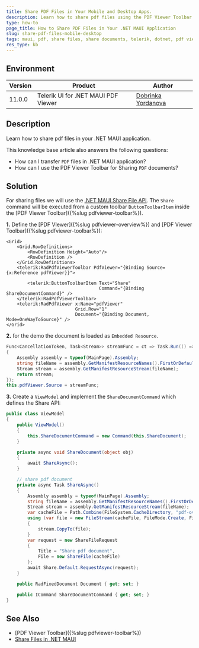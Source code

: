 ```yaml
---
title: Share PDF Files in Your Mobile and Desktop Apps.
description: Learn how to share pdf files using the PDF Viewer Toolbar in your .NET MAUI application.
type: how-to
page_title: How to Share PDF Files in Your .NET MAUI Application
slug: share-pdf-files-mobile-desktop
tags: maui, pdf, share files, share documents, telerik, dotnet, pdf viewer
res_type: kb
---
```


## Environment

| Version | Product | Author | 
| --- | --- | ---- | 
| 11.0.0 | Telerik UI for .NET MAUI PDF Viewer | [Dobrinka Yordanova](https://www.telerik.com/blogs/author/dobrinka-yordanova) | 

## Description

Learn how to share pdf files in your .NET MAUI application.

This knowledge base article also answers the following questions:
- How can I transfer `PDF` files in .NET MAUI application?
- How can I use the PDF Viewer Toolbar for Sharing `PDF` documents?

## Solution

For sharing files we will use the [.NET MAUI Share File API](https://learn.microsoft.com/en-us/dotnet/maui/platform-integration/data/share?view=net-maui-9.0&tabs=android). The `Share` command will be executed from a custom toolbar `ButtonToolbarItem` inside the [PDF Viewer Toolbar]({%slug pdfviewer-toolbar%}).

**1.** Define the [PDF VIewer]({%slug pdfviewer-overview%}) and [PDF Viewer Toolbar]({%slug pdfviewer-toolbar%}):

```XAML
<Grid>
	<Grid.RowDefinitions>
		<RowDefinition Height="Auto"/>
		<RowDefinition />
	</Grid.RowDefinitions>
	<telerik:RadPdfViewerToolbar PdfViewer="{Binding Source={x:Reference pdfViewer}}">

		<telerik:ButtonToolbarItem Text="Share" 
                                   Command="{Binding ShareDocumentCommand}" />
	</telerik:RadPdfViewerToolbar>
	<telerik:RadPdfViewer x:Name="pdfViewer" 
						  Grid.Row="1"
                          Document="{Binding Document, Mode=OneWayToSource}" />
</Grid>
```

**2.** for the demo the document is loaded as `Embedded Resource`.

```C#
Func<CancellationToken, Task<Stream>> streamFunc = ct => Task.Run(() =>
{
	Assembly assembly = typeof(MainPage).Assembly;
	string fileName = assembly.GetManifestResourceNames().FirstOrDefault(n => n.Contains("pdf-overview.pdf"));
	Stream stream = assembly.GetManifestResourceStream(fileName);
	return stream;
});
this.pdfViewer.Source = streamFunc;
```

**3.** Create a `ViewModel` and implement the `ShareDocumentCommand` which defines the Share API:

```C#
public class ViewModel
{
	public ViewModel()
	{
		this.ShareDocumentCommand = new Command(this.ShareDocument);
	}

	private async void ShareDocument(object obj)
	{
		await ShareAsync();
	}

	// share pdf document
	private async Task ShareAsync()
	{
		Assembly assembly = typeof(MainPage).Assembly;
		string fileName = assembly.GetManifestResourceNames().FirstOrDefault(n => n.Contains("pdf-overview.pdf"));
		Stream stream = assembly.GetManifestResourceStream(fileName);
		var cacheFile = Path.Combine(FileSystem.CacheDirectory, "pdf-overview.pdf");
		using (var file = new FileStream(cacheFile, FileMode.Create, FileAccess.Write))
		{
			stream.CopyTo(file);
		}
		var request = new ShareFileRequest
		{
			Title = "Share pdf document",
			File = new ShareFile(cacheFile)
		};
		await Share.Default.RequestAsync(request);
	}

	public RadFixedDocument Document { get; set; }

	public ICommand ShareDocumentCommand { get; set; }
}
```

## See Also

- [PDF Viewer Toolbar]({%slug pdfviewer-toolbar%})
- [Share Files in .NET MAUI](https://learn.microsoft.com/en-us/dotnet/maui/platform-integration/data/share?view=net-maui-9.0&tabs=android)